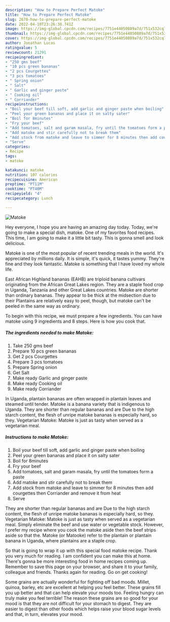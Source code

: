```yaml
---
description: "How to Prepare Perfect Matoke"
title: "How to Prepare Perfect Matoke"
slug: 2678-how-to-prepare-perfect-matoke
date: 2022-04-10T23:26:38.741Z
image: https://img-global.cpcdn.com/recipes/7751e44050889a7d/751x532cq70/matoke-recipe-main-photo.jpg
thumbnail: https://img-global.cpcdn.com/recipes/7751e44050889a7d/751x532cq70/matoke-recipe-main-photo.jpg
cover: https://img-global.cpcdn.com/recipes/7751e44050889a7d/751x532cq70/matoke-recipe-main-photo.jpg
author: Jonathan Lucas
ratingvalue: 5
reviewcount: 21291
recipeingredient:
- "250 gms beef"
- "10 pcs green bananas"
- "2 pcs Courgettes"
- "3 pcs tomatoes"
- " Spring onion"
- " Salt"
- " Garlic and ginger paste"
- " Cooking oil"
- " Corriander"
recipeinstructions:
- "Boil your beef till soft, add garlic and ginger paste when boiling"
- "Peel your green bananas and place it on salty sater"
- "Boil for 8minutes"
- "Fry your beef"
- "Add tomatoes, salt and garam masala, fry until the tomatoes form a paste"
- "Add matoke and stir carefully not to break them"
- "Add stock from matoke and leave to simmer for 8 minutes then add courgettes then Corriander and remove it from heat"
- "Serve"
categories:
- Recipe
tags:
- matoke

katakunci: matoke 
nutrition: 107 calories
recipecuisine: American
preptime: "PT11M"
cooktime: "PT40M"
recipeyield: "4"
recipecategory: Lunch

---
```



![Matoke](https://img-global.cpcdn.com/recipes/7751e44050889a7d/751x532cq70/matoke-recipe-main-photo.jpg)

Hey everyone, I hope you are having an amazing day today. Today, we're going to make a special dish, matoke. One of my favorites food recipes. This time, I am going to make it a little bit tasty. This is gonna smell and look delicious.

Matoke is one of the most popular of recent trending meals in the world. It's appreciated by millions daily. It is simple, it's quick, it tastes yummy. They're fine and they look fantastic. Matoke is something that I have loved my whole life.

East African Highland bananas (EAHB) are triploid banana cultivars originating from the African Great Lakes region. They are a staple food crop in Uganda, Tanzania and other Great Lakes countries. Matoke are shorter than ordinary bananas. They appear to be thick at the midsection due to their Plantains are relatively easy to peel, though, but matoke can&#39;t be peeled in the same way as ordinary.


To begin with this recipe, we must prepare a few ingredients. You can have matoke using 9 ingredients and 8 steps. Here is how you cook that.

<!--inarticleads1-->

##### The ingredients needed to make Matoke:

1. Take 250 gms beef
1. Prepare 10 pcs green bananas
1. Get 2 pcs Courgettes
1. Prepare 3 pcs tomatoes
1. Prepare  Spring onion
1. Get  Salt
1. Make ready  Garlic and ginger paste
1. Make ready  Cooking oil
1. Make ready  Corriander


In Uganda, plantain bananas are often wrapped in plantain leaves and steamed until tender. Matoke is a banana variety that is indigenous to Uganda. They are shorter than regular bananas and are Due to the high starch content, the flesh of unripe matoke bananas is especially hard, so they. Vegetarian Matoke: Matoke is just as tasty when served as a vegetarian meal. 

<!--inarticleads2-->

##### Instructions to make Matoke:

1. Boil your beef till soft, add garlic and ginger paste when boiling
1. Peel your green bananas and place it on salty sater
1. Boil for 8minutes
1. Fry your beef
1. Add tomatoes, salt and garam masala, fry until the tomatoes form a paste
1. Add matoke and stir carefully not to break them
1. Add stock from matoke and leave to simmer for 8 minutes then add courgettes then Corriander and remove it from heat
1. Serve


They are shorter than regular bananas and are Due to the high starch content, the flesh of unripe matoke bananas is especially hard, so they. Vegetarian Matoke: Matoke is just as tasty when served as a vegetarian meal. Simply eliminate the beef and use water or vegetable stock. However, I prefer my recipe where you cook the matoke aside then the beef strips aside so that the. Matoke (or Matooke) refer to the plantain or plantain banana in Uganda, where plantains are a staple crop. 

So that is going to wrap it up with this special food matoke recipe. Thank you very much for reading. I am confident you can make this at home. There's gonna be more interesting food in home recipes coming up. Remember to save this page on your browser, and share it to your family, colleague and friends. Thanks again for reading. Go on get cooking!

Some grains are actually wonderful for fighting off bad moods. Millet, quinoa, barley, etc are excellent at helping you feel better. These grains fill you up better and that can help elevate your moods too. Feeling hungry can truly make you feel terrible! The reason these grains are so good for your mood is that they are not difficult for your stomach to digest. They are easier to digest than other foods which helps raise your blood sugar levels and that, in turn, elevates your mood.
